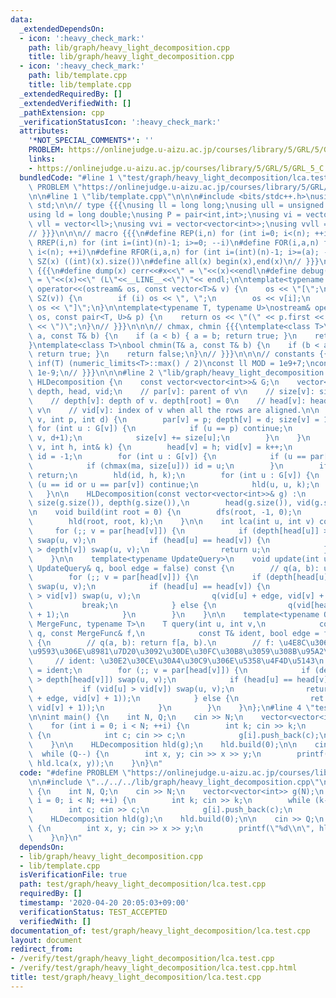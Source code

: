 ```yaml
---
data:
  _extendedDependsOn:
  - icon: ':heavy_check_mark:'
    path: lib/graph/heavy_light_decomposition.cpp
    title: lib/graph/heavy_light_decomposition.cpp
  - icon: ':heavy_check_mark:'
    path: lib/template.cpp
    title: lib/template.cpp
  _extendedRequiredBy: []
  _extendedVerifiedWith: []
  _pathExtension: cpp
  _verificationStatusIcon: ':heavy_check_mark:'
  attributes:
    '*NOT_SPECIAL_COMMENTS*': ''
    PROBLEM: https://onlinejudge.u-aizu.ac.jp/courses/library/5/GRL/5/GRL_5_C
    links:
    - https://onlinejudge.u-aizu.ac.jp/courses/library/5/GRL/5/GRL_5_C
  bundledCode: "#line 1 \"test/graph/heavy_light_decomposition/lca.test.cpp\"\n#define\
    \ PROBLEM \"https://onlinejudge.u-aizu.ac.jp/courses/library/5/GRL/5/GRL_5_C\"\
    \n\n#line 1 \"lib/template.cpp\"\n\n\n#include <bits/stdc++.h>\nusing namespace\
    \ std;\n\n// type {{{\nusing ll = long long;\nusing ull = unsigned long long;\n\
    using ld = long double;\nusing P = pair<int,int>;\nusing vi = vector<int>;\nusing\
    \ vll = vector<ll>;\nusing vvi = vector<vector<int>>;\nusing vvll = vector<vector<ll>>;\n\
    // }}}\n\n\n// macro {{{\n#define REP(i,n) for (int i=0; i<(n); ++i)\n#define\
    \ RREP(i,n) for (int i=(int)(n)-1; i>=0; --i)\n#define FOR(i,a,n) for (int i=(a);\
    \ i<(n); ++i)\n#define RFOR(i,a,n) for (int i=(int)(n)-1; i>=(a); --i)\n\n#define\
    \ SZ(x) ((int)(x).size())\n#define all(x) begin(x),end(x)\n// }}}\n\n\n// debug\
    \ {{{\n#define dump(x) cerr<<#x<<\" = \"<<(x)<<endl\n#define debug(x) cerr<<#x<<\"\
    \ = \"<<(x)<<\" (L\"<<__LINE__<<\")\"<< endl;\n\ntemplate<typename T>\nostream&\
    \ operator<<(ostream& os, const vector<T>& v) {\n    os << \"[\";\n    REP (i,\
    \ SZ(v)) {\n        if (i) os << \", \";\n        os << v[i];\n    }\n    return\
    \ os << \"]\";\n}\n\ntemplate<typename T, typename U>\nostream& operator<<(ostream&\
    \ os, const pair<T, U>& p) {\n    return os << \"(\" << p.first << \" \" << p.second\
    \ << \")\";\n}\n// }}}\n\n\n// chmax, chmin {{{\ntemplate<class T>\nbool chmax(T&\
    \ a, const T& b) {\n    if (a < b) { a = b; return true; }\n    return false;\n\
    }\ntemplate<class T>\nbool chmin(T& a, const T& b) {\n    if (b < a) { a = b;\
    \ return true; }\n    return false;\n}\n// }}}\n\n\n// constants {{{\n#define\
    \ inf(T) (numeric_limits<T>::max() / 2)\nconst ll MOD = 1e9+7;\nconst ld EPS =\
    \ 1e-9;\n// }}}\n\n\n#line 2 \"lib/graph/heavy_light_decomposition.cpp\"\n\nstruct\
    \ HLDecomposition {\n    const vector<vector<int>>& G;\n    vector<int> par, size,\
    \ depth, head, vid;\n    // par[v]: parent of v\n    // size[v]: size of subtree[v]\n\
    \    // depth[v]: depth of v. depth[root] = 0\n    // head[v]: head of row containing\
    \ v\n    // vid[v]: index of v when all the rows are aligned.\n\n    void dfs(int\
    \ v, int p, int d) {\n        par[v] = p; depth[v] = d; size[v] = 1;\n       \
    \ for (int u : G[v]) {\n            if (u == p) continue;\n            dfs(u,\
    \ v, d+1);\n            size[v] += size[u];\n        }\n    }\n    void hld(int\
    \ v, int h, int& k) {\n        head[v] = h; vid[v] = k++;\n        int ma = 0,\
    \ id = -1;\n        for (int u : G[v]) {\n            if (u == par[v]) continue;\n\
    \            if (chmax(ma, size[u])) id = u;\n        }\n        if (id == -1)\
    \ return;\n        hld(id, h, k);\n        for (int u : G[v]) {\n            if\
    \ (u == id or u == par[v]) continue;\n            hld(u, u, k);\n        }\n \
    \   }\n\n    HLDecomposition(const vector<vector<int>>& g) :\n        G(g), par(g.size()),\
    \ size(g.size()), depth(g.size()),\n        head(g.size()), vid(g.size()) {}\n\
    \n    void build(int root = 0) {\n        dfs(root, -1, 0);\n        int k = 0;\n\
    \        hld(root, root, k);\n    }\n\n    int lca(int u, int v) const {\n   \
    \     for (;; v = par[head[v]]) {\n            if (depth[head[u]] > depth[head[v]])\
    \ swap(u, v);\n            if (head[u] == head[v]) {\n                if (depth[u]\
    \ > depth[v]) swap(u, v);\n                return u;\n            }\n        }\n\
    \    }\n\n    template<typename UpdateQuery>\n    void update(int u, int v, const\
    \ UpdateQuery& q, bool edge = false) const {\n        // q(a, b): update [a, b).\n\
    \        for (;; v = par[head[v]]) {\n            if (depth[head[u]] > depth[head[v]])\
    \ swap(u, v);\n            if (head[u] == head[v]) {\n                if (vid[u]\
    \ > vid[v]) swap(u, v);\n                q(vid[u] + edge, vid[v] + 1);\n     \
    \           break;\n            } else {\n                q(vid[head[v]], vid[v]\
    \ + 1);\n            }\n        }\n    }\n\n    template<typename Query, typename\
    \ MergeFunc, typename T>\n    T query(int u, int v,\n            const Query&\
    \ q, const MergeFunc& f,\n            const T& ident, bool edge = false) const\
    \ {\n        // q(a, b): return f[a, b).\n        // f: \u4E8C\u3064\u306E\u533A\
    \u9593\u306E\u8981\u7D20\u3092\u30DE\u30FC\u30B8\u3059\u308B\u95A2\u6570\n   \
    \     // ident: \u30E2\u30CE\u30A4\u30C9\u306E\u5358\u4F4D\u5143\n        T ret\
    \ = ident;\n        for (;; v = par[head[v]]) {\n            if (depth[head[u]]\
    \ > depth[head[v]]) swap(u, v);\n            if (head[u] == head[v]) {\n     \
    \           if (vid[u] > vid[v]) swap(u, v);\n                return f(ret, q(vid[u]\
    \ + edge, vid[v] + 1));\n            } else {\n                ret = f(ret, q(vid[head[v]],\
    \ vid[v] + 1));\n            }\n        }\n    }\n};\n#line 4 \"test/graph/heavy_light_decomposition/lca.test.cpp\"\
    \n\nint main() {\n    int N, Q;\n    cin >> N;\n    vector<vector<int>> g(N);\n\
    \    for (int i = 0; i < N; ++i) {\n        int k; cin >> k;\n        while (k--)\
    \ {\n            int c; cin >> c;\n            g[i].push_back(c);\n        }\n\
    \    }\n\n    HLDecomposition hld(g);\n    hld.build(0);\n\n    cin >> Q;\n  \
    \  while (Q--) {\n        int x, y; cin >> x >> y;\n        printf(\"%d\\n\",\
    \ hld.lca(x, y));\n    }\n}\n"
  code: "#define PROBLEM \"https://onlinejudge.u-aizu.ac.jp/courses/library/5/GRL/5/GRL_5_C\"\
    \n\n#include \"../../../lib/graph/heavy_light_decomposition.cpp\"\n\nint main()\
    \ {\n    int N, Q;\n    cin >> N;\n    vector<vector<int>> g(N);\n    for (int\
    \ i = 0; i < N; ++i) {\n        int k; cin >> k;\n        while (k--) {\n    \
    \        int c; cin >> c;\n            g[i].push_back(c);\n        }\n    }\n\n\
    \    HLDecomposition hld(g);\n    hld.build(0);\n\n    cin >> Q;\n    while (Q--)\
    \ {\n        int x, y; cin >> x >> y;\n        printf(\"%d\\n\", hld.lca(x, y));\n\
    \    }\n}\n"
  dependsOn:
  - lib/graph/heavy_light_decomposition.cpp
  - lib/template.cpp
  isVerificationFile: true
  path: test/graph/heavy_light_decomposition/lca.test.cpp
  requiredBy: []
  timestamp: '2020-04-20 20:05:03+09:00'
  verificationStatus: TEST_ACCEPTED
  verifiedWith: []
documentation_of: test/graph/heavy_light_decomposition/lca.test.cpp
layout: document
redirect_from:
- /verify/test/graph/heavy_light_decomposition/lca.test.cpp
- /verify/test/graph/heavy_light_decomposition/lca.test.cpp.html
title: test/graph/heavy_light_decomposition/lca.test.cpp
---
```

